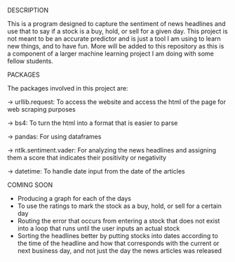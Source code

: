 DESCRIPTION

This is a program designed to capture the sentiment of news headlines and use that to say if a stock is a buy, hold, or sell for a given day. This project is not meant to be an accurate predictor and is just a tool I am using to learn new things, and to have fun. More will be added to this repository as this is a component of a larger machine learning project I am doing with some fellow students.

PACKAGES

The packages involved in this project are:

-> urllib.request: To access the website and access the html of the page for web scraping purposes

-> bs4: To turn the html into a format that is easier to parse

-> pandas: For using dataframes

-> ntlk.sentiment.vader: For analyzing the news headlines and assigning them a score that indicates their positivity or negativity

-> datetime: To handle date input from the date of the articles

COMING SOON

- Producing a graph for each of the days
- To use the ratings to mark the stock as a buy, hold, or sell for a certain day
- Routing the error that occurs from entering a stock that does not exist into a loop that runs until the user inputs an actual stock
- Sorting the headlines better by putting stocks into dates according to the time of the headline and how that corresponds with the current or next business day, and not just the day the news articles was released
